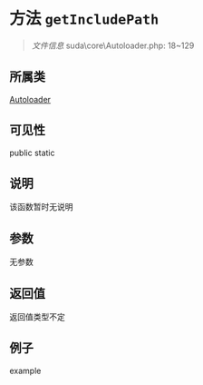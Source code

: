 # 方法 `getIncludePath`



> *文件信息* suda\core\Autoloader.php: 18~129

## 所属类 

[Autoloader](../Autoloader.md)

## 可见性

 public static

## 说明

该函数暂时无说明


## 参数


无参数


## 返回值

返回值类型不定


## 例子

example